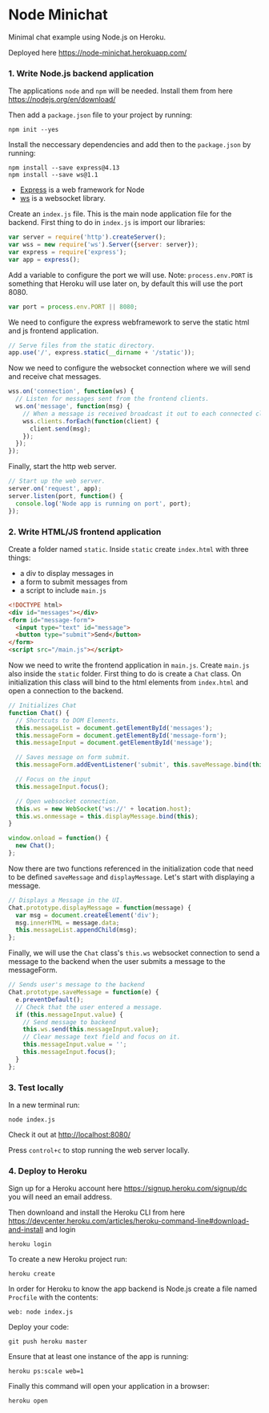 # Node Minichat

Minimal chat example using Node.js on Heroku.

Deployed here <https://node-minichat.herokuapp.com/>

### 1. Write Node.js backend application

The applications `node` and `npm` will be needed. Install them from here
<https://nodejs.org/en/download/>

Then add a `package.json` file to your project by running:

    npm init --yes

Install the neccessary dependencies and add then to the `package.json` by
running:

    npm install --save express@4.13
    npm install --save ws@1.1

- [Express](https://expressjs.com/) is a web framework for Node
- [ws](https://github.com/websockets/ws) is a websocket library.

Create an `index.js` file. This is the main node application file for the
backend. First thing to do in `index.js` is import our libraries:

```js
var server = require('http').createServer();
var wss = new require('ws').Server({server: server});
var express = require('express');
var app = express();
```

Add a variable to configure the port we will use. Note: `process.env.PORT` is
something that Heroku will use later on, by default this will use the port 8080.

```js
var port = process.env.PORT || 8080;
```

We need to configure the express webframework to serve the static html and js
frontend application.

```js
// Serve files from the static directory.
app.use('/', express.static(__dirname + '/static'));
```

Now we need to configure the websocket connection where we will send and receive
chat messages.

```js
wss.on('connection', function(ws) {
  // Listen for messages sent from the frontend clients.
  ws.on('message', function(msg) {
    // When a message is received broadcast it out to each connected client.
    wss.clients.forEach(function(client) {
      client.send(msg);
    });
  });
});
```

Finally, start the http web server.

```js
// Start up the web server.
server.on('request', app);
server.listen(port, function() {
  console.log('Node app is running on port', port);
});
```

### 2. Write HTML/JS frontend application

Create a folder named `static`. Inside `static` create `index.html` with three
things:

- a div to display messages in
- a form to submit messages from
- a script to include `main.js`

```html
<!DOCTYPE html>
<div id="messages"></div>
<form id="message-form">
  <input type="text" id="message">
  <button type="submit">Send</button>
</form>
<script src="/main.js"></script>
```

Now we need to write the frontend application in `main.js`. Create `main.js`
also inside the `static` folder. First thing to do is create a `Chat` class. On
initialization this class will bind to the html elements from `index.html` and
open a connection to the backend.

```js
// Initializes Chat
function Chat() {
  // Shortcuts to DOM Elements.
  this.messageList = document.getElementById('messages');
  this.messageForm = document.getElementById('message-form');
  this.messageInput = document.getElementById('message');

  // Saves message on form submit.
  this.messageForm.addEventListener('submit', this.saveMessage.bind(this));

  // Focus on the input
  this.messageInput.focus();

  // Open websocket connection.
  this.ws = new WebSocket('ws://' + location.host);
  this.ws.onmessage = this.displayMessage.bind(this);
}

window.onload = function() {
  new Chat();
};
```

Now there are two functions referenced in the initialization code that need to
be defined `saveMessage` and `displayMessage`. Let's start with displaying a
message.

```js
// Displays a Message in the UI.
Chat.prototype.displayMessage = function(message) {
  var msg = document.createElement('div');
  msg.innerHTML = message.data;
  this.messageList.appendChild(msg);
};
```

Finally, we will use the `Chat` class's `this.ws` websocket connection to send a
message to the backend when the user submits a message to the messageForm.

```js
// Sends user's message to the backend
Chat.prototype.saveMessage = function(e) {
  e.preventDefault();
  // Check that the user entered a message.
  if (this.messageInput.value) {
    // Send message to backend
    this.ws.send(this.messageInput.value);
    // Clear message text field and focus on it.
    this.messageInput.value = '';
    this.messageInput.focus();
  }
};
```

### 3. Test locally

In a new terminal run:

    node index.js

Check it out at <http://localhost:8080/>

Press `control+c` to stop running the web server locally.

### 4. Deploy to Heroku

Sign up for a Heroku account here <https://signup.heroku.com/signup/dc> you will
need an email address.

Then downloand and install the Heroku CLI from here
<https://devcenter.heroku.com/articles/heroku-command-line#download-and-install>
and login

    heroku login

To create a new Heroku project run:

    heroku create

In order for Heroku to know the app backend is Node.js create a file named
`Procfile` with the contents:

    web: node index.js

Deploy your code:

    git push heroku master

Ensure that at least one instance of the app is running:

    heroku ps:scale web=1

Finally this command will open your application in a browser:

    heroku open

